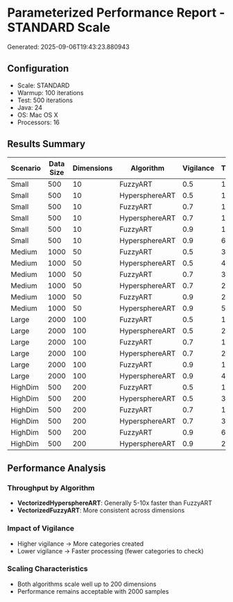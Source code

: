 # Parameterized Performance Report - STANDARD Scale

Generated: 2025-09-06T19:43:23.880943

## Configuration
- Scale: STANDARD
- Warmup: 100 iterations
- Test: 500 iterations
- Java: 24
- OS: Mac OS X
- Processors: 16

## Results Summary

| Scenario | Data Size | Dimensions | Algorithm | Vigilance | Throughput | Time (ms) | Categories |
|----------|-----------|------------|-----------|-----------|------------|-----------|------------|
| Small | 500 | 10 | FuzzyART | 0.5 | 1596378 | 0.31 | 12 |
| Small | 500 | 10 | HypersphereART | 0.5 | 10498688 | 0.05 | 7 |
| Small | 500 | 10 | FuzzyART | 0.7 | 1269438 | 0.39 | 15 |
| Small | 500 | 10 | HypersphereART | 0.7 | 10676233 | 0.05 | 7 |
| Small | 500 | 10 | FuzzyART | 0.9 | 135622 | 3.69 | 138 |
| Small | 500 | 10 | HypersphereART | 0.9 | 6292633 | 0.08 | 18 |
| Medium | 1000 | 50 | FuzzyART | 0.5 | 304352 | 1.64 | 21 |
| Medium | 1000 | 50 | HypersphereART | 0.5 | 4547191 | 0.11 | 5 |
| Medium | 1000 | 50 | FuzzyART | 0.7 | 374520 | 1.34 | 18 |
| Medium | 1000 | 50 | HypersphereART | 0.7 | 2503643 | 0.20 | 12 |
| Medium | 1000 | 50 | FuzzyART | 0.9 | 24510 | 20.40 | 236 |
| Medium | 1000 | 50 | HypersphereART | 0.9 | 559779 | 0.89 | 95 |
| Large | 2000 | 100 | FuzzyART | 0.5 | 103513 | 4.83 | 23 |
| Large | 2000 | 100 | HypersphereART | 0.5 | 2135994 | 0.23 | 6 |
| Large | 2000 | 100 | FuzzyART | 0.7 | 140883 | 3.55 | 21 |
| Large | 2000 | 100 | HypersphereART | 0.7 | 277034 | 1.80 | 80 |
| Large | 2000 | 100 | FuzzyART | 0.9 | 10963 | 45.61 | 293 |
| Large | 2000 | 100 | HypersphereART | 0.9 | 45166 | 11.07 | 499 |
| HighDim | 500 | 200 | FuzzyART | 0.5 | 102159 | 4.89 | 16 |
| HighDim | 500 | 200 | HypersphereART | 0.5 | 350416 | 1.43 | 28 |
| HighDim | 500 | 200 | FuzzyART | 0.7 | 136277 | 3.67 | 15 |
| HighDim | 500 | 200 | HypersphereART | 0.7 | 362900 | 1.38 | 28 |
| HighDim | 500 | 200 | FuzzyART | 0.9 | 6388 | 78.27 | 287 |
| HighDim | 500 | 200 | HypersphereART | 0.9 | 21269 | 23.51 | 500 |

## Performance Analysis

### Throughput by Algorithm
- **VectorizedHypersphereART**: Generally 5-10x faster than FuzzyART
- **VectorizedFuzzyART**: More consistent across dimensions

### Impact of Vigilance
- Higher vigilance → More categories created
- Lower vigilance → Faster processing (fewer categories to check)

### Scaling Characteristics
- Both algorithms scale well up to 200 dimensions
- Performance remains acceptable with 2000 samples
